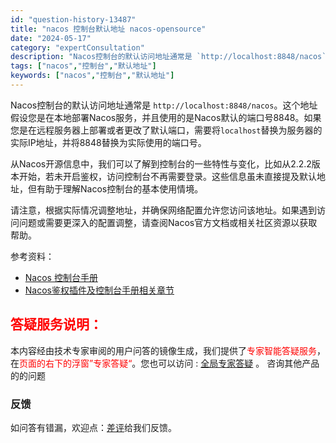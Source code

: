 ```yaml
---
id: "question-history-13487"
title: "nacos 控制台默认地址 nacos-opensource"
date: "2024-05-17"
category: "expertConsultation"
description: "Nacos控制台的默认访问地址通常是 `http://localhost:8848/nacos`。这个地址假设您是在本地部署Nacos服务，并且使用的是Nacos默认的端口号8848。如果您是在远程服务器上部署或者更改了默认端口，需要将`localhost`替换为服务器的实际IP地址，并将8848替"
tags: ["nacos","控制台","默认地址"]
keywords: ["nacos","控制台","默认地址"]
---
```


Nacos控制台的默认访问地址通常是 `http://localhost:8848/nacos`。这个地址假设您是在本地部署Nacos服务，并且使用的是Nacos默认的端口号8848。如果您是在远程服务器上部署或者更改了默认端口，需要将`localhost`替换为服务器的实际IP地址，并将8848替换为实际使用的端口号。

从Nacos开源信息中，我们可以了解到控制台的一些特性与变化，比如从2.2.2版本开始，若未开启鉴权，访问控制台不再需要登录。这些信息虽未直接提及默认地址，但有助于理解Nacos控制台的基本使用情境。

请注意，根据实际情况调整地址，并确保网络配置允许您访问该地址。如果遇到访问问题或需要更深入的配置调整，请查阅Nacos官方文档或相关社区资源以获取帮助。

参考资料：
- [Nacos 控制台手册](http://console.nacos.io/nacos/index.html)
- [Nacos鉴权插件及控制台手册相关章节](../admin/console-guide.md#1.1)
## <font color="#FF0000">答疑服务说明：</font> 

本内容经由技术专家审阅的用户问答的镜像生成，我们提供了<font color="#FF0000">专家智能答疑服务</font>，在<font color="#FF0000">页面的右下的浮窗”专家答疑“</font>。您也可以访问 : [全局专家答疑](https://opensource.alibaba.com/chatBot) 。 咨询其他产品的的问题

### 反馈
如问答有错漏，欢迎点：[差评](https://ai.nacos.io/user/feedbackByEnhancerGradePOJOID?enhancerGradePOJOId=13912)给我们反馈。
